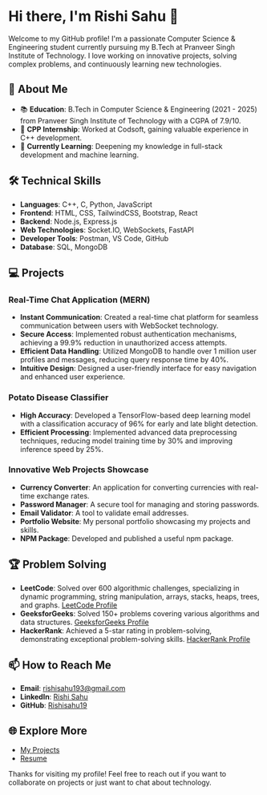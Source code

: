 # Hi there, I'm Rishi Sahu 👋

Welcome to my GitHub profile! I'm a passionate Computer Science & Engineering student currently pursuing my B.Tech at Pranveer Singh Institute of Technology. I love working on innovative projects, solving complex problems, and continuously learning new technologies.

## 🚀 About Me

- 📚 **Education**: B.Tech in Computer Science & Engineering (2021 - 2025) from Pranveer Singh Institute of Technology with a CGPA of 7.9/10.
- 🌟 **CPP Internship**: Worked at Codsoft, gaining valuable experience in C++ development.
- 🌱 **Currently Learning**: Deepening my knowledge in full-stack development and machine learning.

## 🛠 Technical Skills

- **Languages**: C++, C, Python, JavaScript
- **Frontend**: HTML, CSS, TailwindCSS, Bootstrap, React
- **Backend**: Node.js, Express.js
- **Web Technologies**: Socket.IO, WebSockets, FastAPI
- **Developer Tools**: Postman, VS Code, GitHub
- **Database**: SQL, MongoDB

## 💻 Projects

### Real-Time Chat Application (MERN)
- **Instant Communication**: Created a real-time chat platform for seamless communication between users with WebSocket technology.
- **Secure Access**: Implemented robust authentication mechanisms, achieving a 99.9% reduction in unauthorized access attempts.
- **Efficient Data Handling**: Utilized MongoDB to handle over 1 million user profiles and messages, reducing query response time by 40%.
- **Intuitive Design**: Designed a user-friendly interface for easy navigation and enhanced user experience.

### Potato Disease Classifier
- **High Accuracy**: Developed a TensorFlow-based deep learning model with a classification accuracy of 96% for early and late blight detection.
- **Efficient Processing**: Implemented advanced data preprocessing techniques, reducing model training time by 30% and improving inference speed by 25%.

### Innovative Web Projects Showcase
- **Currency Converter**: An application for converting currencies with real-time exchange rates.
- **Password Manager**: A secure tool for managing and storing passwords.
- **Email Validator**: A tool to validate email addresses.
- **Portfolio Website**: My personal portfolio showcasing my projects and skills.
- **NPM Package**: Developed and published a useful npm package.

## 🏆 Problem Solving

- **LeetCode**: Solved over 600 algorithmic challenges, specializing in dynamic programming, string manipulation, arrays, stacks, heaps, trees, and graphs. [LeetCode Profile](https://leetcode.com/rishisahu193/)
- **GeeksforGeeks**: Solved 150+ problems covering various algorithms and data structures. [GeeksforGeeks Profile](https://www.geeksforgeeks.org/user/rishisamixn/)
- **HackerRank**: Achieved a 5-star rating in problem-solving, demonstrating exceptional problem-solving skills. [HackerRank Profile](https://www.hackerrank.com/rishisahu193)

## 📫 How to Reach Me

- **Email**: [rishisahu193@gmail.com](mailto:rishisahu193@gmail.com)
- **LinkedIn**: [Rishi Sahu](https://www.linkedin.com/in/rishi-sahu-073a81232)
- **GitHub**: [Rishisahu19](https://github.com/Rishisahu19)

## 🌐 Explore More

- [My Projects](https://github.com/Rishisahu19/Projects)
- [Resume](https://drive.google.com/file/d/12lhkuSdFhBfaG1vREIl15qH87F9-FVfJ/view?usp=drive_link)

Thanks for visiting my profile! Feel free to reach out if you want to collaborate on projects or just want to chat about technology.

